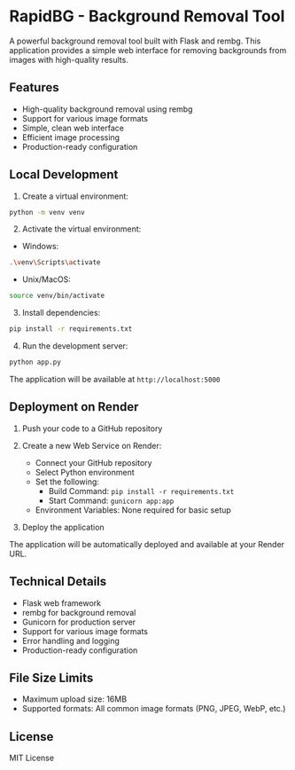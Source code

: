 # RapidBG - Background Removal Tool

A powerful background removal tool built with Flask and rembg. This application provides a simple web interface for removing backgrounds from images with high-quality results.

## Features

- High-quality background removal using rembg
- Support for various image formats
- Simple, clean web interface
- Efficient image processing
- Production-ready configuration

## Local Development

1. Create a virtual environment:
```bash
python -m venv venv
```

2. Activate the virtual environment:
- Windows:
```bash
.\venv\Scripts\activate
```
- Unix/MacOS:
```bash
source venv/bin/activate
```

3. Install dependencies:
```bash
pip install -r requirements.txt
```

4. Run the development server:
```bash
python app.py
```

The application will be available at `http://localhost:5000`

## Deployment on Render

1. Push your code to a GitHub repository

2. Create a new Web Service on Render:
   - Connect your GitHub repository
   - Select Python environment
   - Set the following:
     - Build Command: `pip install -r requirements.txt`
     - Start Command: `gunicorn app:app`
   - Environment Variables: None required for basic setup

3. Deploy the application

The application will be automatically deployed and available at your Render URL.

## Technical Details

- Flask web framework
- rembg for background removal
- Gunicorn for production server
- Support for various image formats
- Error handling and logging
- Production-ready configuration

## File Size Limits

- Maximum upload size: 16MB
- Supported formats: All common image formats (PNG, JPEG, WebP, etc.)

## License

MIT License
